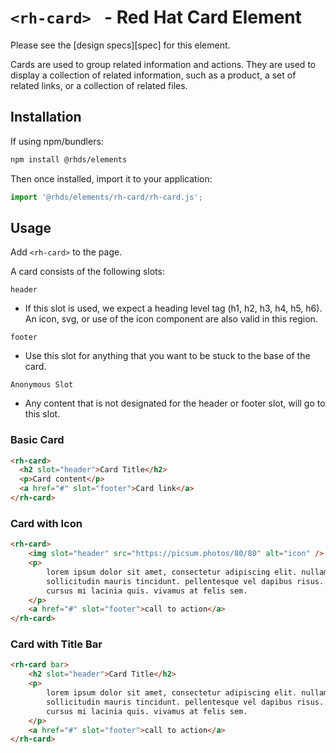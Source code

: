 # `<rh-card> ` - Red Hat Card Element

Please see the [design specs][spec] for this element.

Cards are used to group related information and actions. They are used to display a collection of related information, such as a product, a set of related links, or a collection of related files.

## Installation

If using npm/bundlers:

```bash
npm install @rhds/elements
```

Then once installed, import it to your application:

```js
import '@rhds/elements/rh-card/rh-card.js';
```

## Usage

Add `<rh-card>` to the page. 

A card consists of the following slots:

`header`
- If this slot is used, we expect a heading level tag (h1, h2, h3, h4, h5, h6).  An icon, svg, or use of the icon component are also valid in this region.

`footer`
- Use this slot for anything that you want to be stuck to the base of the card.

`Anonymous Slot`
- Any content that is not designated for the header or footer slot, will go to this slot.

### Basic Card

```html
<rh-card>
  <h2 slot="header">Card Title</h2>
  <p>Card content</p>
  <a href="#" slot="footer">Card link</a>
</rh-card>
```

### Card with Icon

```html
<rh-card>
    <img slot="header" src="https://picsum.photos/80/80" alt="icon" />
    <p>
        lorem ipsum dolor sit amet, consectetur adipiscing elit. nullam eleifend elit sed est egestas, a
        sollicitudin mauris tincidunt. pellentesque vel dapibus risus. nullam aliquam felis orci, eget 
        cursus mi lacinia quis. vivamus at felis sem.
    </p>
    <a href="#" slot="footer">call to action</a>
</rh-card>
```

### Card with Title Bar

```html
<rh-card bar>
    <h2 slot="header">Card Title</h2>
    <p>
        lorem ipsum dolor sit amet, consectetur adipiscing elit. nullam eleifend elit sed est egestas, a
        sollicitudin mauris tincidunt. pellentesque vel dapibus risus. nullam aliquam felis orci, eget 
        cursus mi lacinia quis. vivamus at felis sem.
    </p>
    <a href="#" slot="footer">call to action</a>
</rh-card>